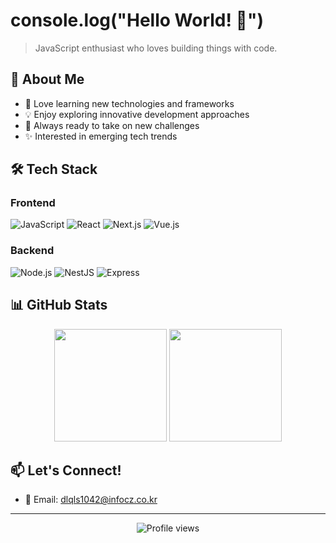 # console.log("Hello World! 👋")

> JavaScript enthusiast who loves building things with code.

## 🚀 About Me
- 🌱 Love learning new technologies and frameworks
- 💡 Enjoy exploring innovative development approaches
- 🚀 Always ready to take on new challenges
- ✨ Interested in emerging tech trends

## 🛠 Tech Stack

### Frontend
![JavaScript](https://img.shields.io/badge/-JavaScript-F7DF1E?style=flat-square&logo=javascript&logoColor=black)
![React](https://img.shields.io/badge/-React-61DAFB?style=flat-square&logo=react&logoColor=black)
![Next.js](https://img.shields.io/badge/-Next.js-000000?style=flat-square&logo=next.js&logoColor=white)
![Vue.js](https://img.shields.io/badge/-Vue.js-4FC08D?style=flat-square&logo=vue.js&logoColor=white)

### Backend
![Node.js](https://img.shields.io/badge/-Node.js-339933?style=flat-square&logo=node.js&logoColor=white)
![NestJS](https://img.shields.io/badge/-NestJS-E0234E?style=flat-square&logo=nestjs&logoColor=white)
![Express](https://img.shields.io/badge/-Express-000000?style=flat-square&logo=express&logoColor=white)

## 📊 GitHub Stats

<div align="center">
  <img height="180em" src="https://github-readme-stats.vercel.app/api/top-langs/?username=LeeBhin&layout=compact&theme=tokyonight"/>
  <img height="180em" src="https://github-readme-stats.vercel.app/api?username=LeeBhin&show_icons=true&theme=tokyonight"/>
</div>

## 📫 Let's Connect!

- 📧 Email: dlqls1042@infocz.co.kr

---
<div align="center">
  <img src="https://komarev.com/ghpvc/?username=LeeBhin&color=blueviolet" alt="Profile views"/>
</div>
